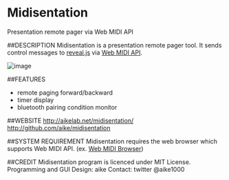 Midisentation
====
Presentation remote pager via Web MIDI API

##DESCRIPTION
Midisentation is a presentation remote pager tool.
It sends control messages to [reveal.js](http://lab.hakim.se/reveal-js/) via [Web MIDI API](http://www.w3.org/TR/webmidi/).

![image](images/thumb.png)

##FEATURES
- remote paging forward/backward
- timer display
- bluetooth pairing condition monitor

##WEBSITE
http://aikelab.net/midisentation/
http://github.com/aike/midisentation

##SYSTEM REQUIREMENT
Midisentation requires the web browser which supports Web MIDI API. (ex. [Web MIDI Browser](http://www.taktech.org/takm/WebMIDIBrowser/Web_MIDI_Browser.html))

##CREDIT
Midisentation program is licenced under MIT License.  
Programming and GUI Design: aike
Contact: twitter @aike1000
